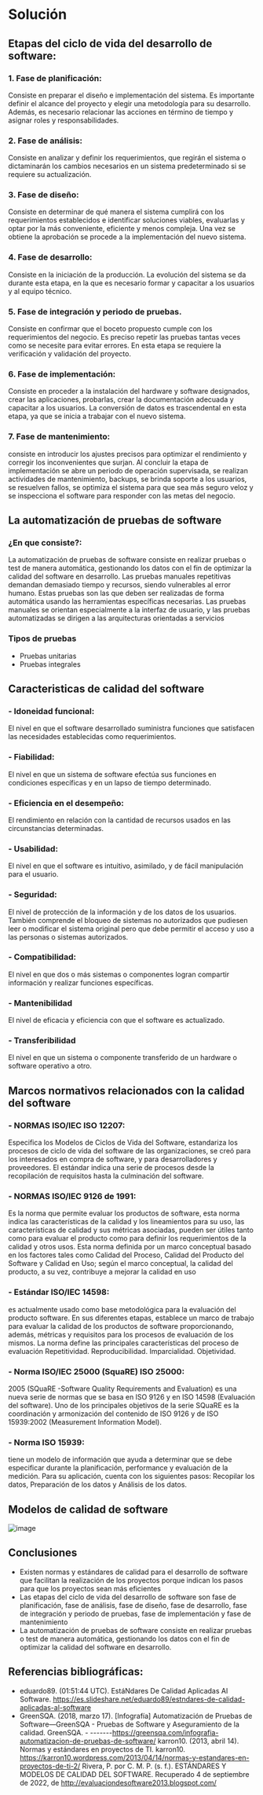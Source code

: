 # Solución

## Etapas del ciclo de vida del desarrollo de software:

### 1.	Fase de planificación: 
Consiste en preparar el diseño e implementación del sistema. Es importante definir el alcance del proyecto y elegir una metodología para su desarrollo. Además, es necesario relacionar las acciones en término de tiempo y asignar roles y responsabilidades.

### 2.	Fase de análisis: 
Consiste en analizar y definir los requerimientos, que regirán el sistema o dictaminarán los cambios necesarios en un sistema predeterminado si se requiere su actualización.

### 3.	Fase de diseño:
Consiste en determinar de qué manera el sistema cumplirá con los requerimientos establecidos e identificar soluciones viables, evaluarlas y optar por la más conveniente, eficiente y menos compleja. Una vez se obtiene la aprobación se procede a la implementación del nuevo sistema.

### 4.	Fase de desarrollo:
Consiste en la iniciación de la producción. La evolución del sistema se da durante esta etapa, en la que es necesario formar y capacitar a los usuarios y al equipo técnico.

### 5.	Fase de integración y periodo de pruebas. 
Consiste en confirmar que el boceto propuesto cumple con los requerimientos del negocio. Es preciso repetir las pruebas tantas veces como se necesite para evitar errores. En esta etapa se requiere la verificación y validación del proyecto.

### 6.	Fase de implementación:
Consiste en proceder a la instalación del hardware y software designados, crear las aplicaciones, probarlas, crear la documentación adecuada y capacitar a los usuarios. La conversión de datos es trascendental en esta etapa, ya que se inicia a trabajar con el nuevo sistema.

### 7.	Fase de mantenimiento: 
consiste en introducir los ajustes precisos para optimizar el rendimiento y corregir los inconvenientes que surjan. Al concluir la etapa de implementación se abre un periodo de operación supervisada, se realizan actividades de mantenimiento, backups, se brinda soporte a los usuarios, se resuelven fallos, se optimiza el sistema para que sea más seguro veloz y se inspecciona el software para responder con las metas del negocio.

## La automatización de pruebas de software

### ¿En que consiste?:
La automatización de pruebas de software consiste en realizar pruebas o test de manera automática, gestionando los datos con el fin de optimizar la calidad del software en desarrollo.
Las pruebas manuales repetitivas demandan demasiado tiempo y recursos, siendo vulnerables al error humano. Estas pruebas son las que deben ser realizadas de forma automática usando las herramientas específicas necesarias.
Las pruebas manuales se orientan especialmente a la interfaz de usuario, y las pruebas automatizadas se dirigen a las arquitecturas orientadas a servicios

### Tipos de pruebas
- Pruebas unitarias
- Pruebas integrales

## Caracteristicas de calidad del software

### -	Idoneidad funcional:
El nivel en que el software desarrollado suministra funciones que satisfacen las necesidades establecidas como requerimientos.

### -	Fiabilidad:
El nivel en que un sistema de software efectúa sus funciones en condiciones específicas y en un lapso de tiempo determinado.

### -	Eficiencia en el desempeño:
El rendimiento en relación con la cantidad de recursos usados en las circunstancias determinadas.

### -	Usabilidad:
El nivel en que el software es intuitivo, asimilado,  y de fácil manipulación para el usuario.

### - Seguridad:
El nivel de protección de la información y de los datos de los usuarios. También comprende el bloqueo de sistemas no autorizados que pudiesen leer o modificar el sistema original pero que debe permitir el acceso y uso a las personas o sistemas autorizados.

### - Compatibilidad:
El nivel en que dos o más sistemas o componentes logran compartir información y realizar funciones específicas.

### -	Mantenibilidad
El nivel de eficacia y eficiencia con que el software es actualizado.

### -	Transferibilidad
El nivel en que un sistema o componente transferido de un hardware o software operativo a otro.

## Marcos normativos relacionados con la calidad del software

### - NORMAS ISO/IEC ISO 12207:
Especifica los Modelos de Ciclos de Vida del Software, estandariza los procesos de ciclo de vida del software de las organizaciones, se creó para los interesados en compra de software, y para desarrolladores y proveedores. El estándar indica una serie de procesos desde la recopilación de requisitos hasta la culminación del software. 

### - NORMAS ISO/IEC 9126 de 1991:
Es la norma que permite evaluar los productos de software, esta norma indica las características de la calidad y los lineamientos para su uso, las características de calidad y sus métricas asociadas, pueden ser útiles tanto como para evaluar el producto como para definir los requerimientos de la calidad y otros usos. Esta norma definida por un marco conceptual basado en los factores tales como Calidad del Proceso, Calidad del Producto del Software y Calidad en Uso; según el marco conceptual, la calidad del producto, a su vez, contribuye a mejorar la calidad en uso

### - Estándar ISO/IEC 14598:
es actualmente usado como base metodológica para la evaluación del producto software. En sus diferentes etapas, establece un marco de trabajo para evaluar la calidad de los productos de software proporcionando, además, métricas y requisitos para los procesos de evaluación de los mismos. La norma define las principales características del proceso de evaluación Repetitividad. Reproducibilidad. Imparcialidad. Objetividad.

### -	Norma ISO/IEC 25000 (SquaRE) ISO 25000:
2005 (SQuaRE -Software Quality Requirements and Evaluation) es una nueva serie de normas que se basa en ISO 9126 y en ISO 14598 (Evaluación del software). Uno de los principales objetivos de la serie SQuaRE es la coordinación y armonización del contenido de ISO 9126 y de ISO 15939:2002 (Measurement Information Model). 

### -	Norma ISO 15939:
tiene un modelo de información que ayuda a determinar que se debe especificar durante la planificación, performance y evaluación de la medición. Para su aplicación, cuenta con los siguientes pasos: Recopilar los datos, Preparación de los datos y Análisis de los datos.

## Modelos de calidad de software
![image](https://user-images.githubusercontent.com/76891236/188328891-678c41b9-7d0f-43e8-b4d7-eac3471da1fa.png)

## Conclusiones
-	Existen normas y estándares de calidad para el desarrollo de software que facilitan la realización de los proyectos porque indican los pasos para que los proyectos sean más eficientes
-	Las etapas del ciclo de vida del desarrollo de software son fase de planificación, fase de análisis, fase de diseño, fase de desarrollo, fase de integración y periodo de pruebas, fase de implementación y fase de mantenimiento
-	La automatización de pruebas de software consiste en realizar pruebas o test de manera automática, gestionando los datos con el fin de optimizar la calidad del software en desarrollo.

## Referencias bibliográficas:
- eduardo89. (01:51:44 UTC). EstáNdares De Calidad Aplicadas Al Software. https://es.slideshare.net/eduardo89/estndares-de-calidad-aplicadas-al-software
- GreenSQA. (2018, marzo 17). [Infografía] Automatización de Pruebas de Software—GreenSQA - Pruebas de Software y Aseguramiento de la calidad. GreenSQA. - -------https://greensqa.com/infografia-automatizacion-de-pruebas-de-software/
karron10. (2013, abril 14). Normas y estándares en proyectos de TI. karron10. https://karron10.wordpress.com/2013/04/14/normas-y-estandares-en-proyectos-de-ti-2/
Rivera, P. por C. M. P. (s. f.). ESTÁNDARES Y MODELOS DE CALIDAD DEL SOFTWARE. Recuperado 4 de septiembre de 2022, de http://evaluaciondesoftware2013.blogspot.com/

